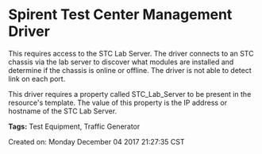 # Spirent Test Center Management Driver
This requires access to the STC Lab Server. The driver connects to an STC chassis via the lab server to discover what modules are installed and determine if the chassis is online or offline. The driver is not able to detect link on each port. 

This driver requires a property called STC_Lab_Server to be present in the resource's template. The value of this property is the IP address or hostname of the STC Lab Server.



 <b>Tags:</b> Test Equipment, Traffic Generator





Created on: Monday December 04 2017 21:27:35 CST
